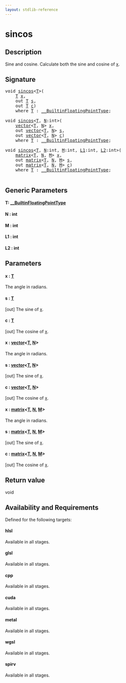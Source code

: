 ```yaml
---
layout: stdlib-reference
---
```


# sincos

## Description

Sine and cosine.
Calculate both the sine and cosine of <span class='code'><a href="sincos.html#decl-x" class="code_param">x</a></span>.



## Signature 

<pre>
<span class="code_keyword">void</span> <a href="sincos.html">sincos</a>&lt;<a href="sincos.html#typeparam-T" class="code_type">T</a>&gt;(
    <a href="sincos.html#typeparam-T" class="code_type">T</a> <a href="sincos.html#decl-x" class="code_param">x</a>,
    <span class="code_keyword">out</span> <a href="sincos.html#typeparam-T" class="code_type">T</a> <a href="sincos.html#decl-s" class="code_param">s</a>,
    <span class="code_keyword">out</span> <a href="sincos.html#typeparam-T" class="code_type">T</a> <a href="sincos.html#decl-c" class="code_param">c</a>)
    <span class='code_keyword'>where</span> <a href="sincos.html#typeparam-T" class="code_type">T</a> : <a href="../interfaces/0_builtinfloatingpointtype-029hm/index.html" class="code_type">__BuiltinFloatingPointType</a>;

<span class="code_keyword">void</span> <a href="sincos.html">sincos</a>&lt;<a href="sincos.html#typeparam-T" class="code_type">T</a>, <a href="sincos.html#decl-N" class="code_var">N</a>:<span class="code_keyword">int</span>&gt;(
    <a href="../types/vector/index.html" class="code_type">vector</a>&lt;<a href="sincos.html#typeparam-T" class="code_type">T</a>, <a href="sincos.html#decl-N" class="code_var">N</a>&gt; <a href="sincos.html#decl-x" class="code_param">x</a>,
    <span class="code_keyword">out</span> <a href="../types/vector/index.html" class="code_type">vector</a>&lt;<a href="sincos.html#typeparam-T" class="code_type">T</a>, <a href="sincos.html#decl-N" class="code_var">N</a>&gt; <a href="sincos.html#decl-s" class="code_param">s</a>,
    <span class="code_keyword">out</span> <a href="../types/vector/index.html" class="code_type">vector</a>&lt;<a href="sincos.html#typeparam-T" class="code_type">T</a>, <a href="sincos.html#decl-N" class="code_var">N</a>&gt; <a href="sincos.html#decl-c" class="code_param">c</a>)
    <span class='code_keyword'>where</span> <a href="sincos.html#typeparam-T" class="code_type">T</a> : <a href="../interfaces/0_builtinfloatingpointtype-029hm/index.html" class="code_type">__BuiltinFloatingPointType</a>;

<span class="code_keyword">void</span> <a href="sincos.html">sincos</a>&lt;<a href="sincos.html#typeparam-T" class="code_type">T</a>, <a href="sincos.html#decl-N" class="code_var">N</a>:<span class="code_keyword">int</span>, <a href="sincos.html#decl-M" class="code_var">M</a>:<span class="code_keyword">int</span>, <a href="sincos.html#decl-L1" class="code_var">L1</a>:<span class="code_keyword">int</span>, <a href="sincos.html#decl-L2" class="code_var">L2</a>:<span class="code_keyword">int</span>&gt;(
    <a href="../types/matrix/index.html" class="code_type">matrix</a>&lt;<a href="sincos.html#typeparam-T" class="code_type">T</a>, <a href="sincos.html#decl-N" class="code_var">N</a>, <a href="sincos.html#decl-M" class="code_var">M</a>&gt; <a href="sincos.html#decl-x" class="code_param">x</a>,
    <span class="code_keyword">out</span> <a href="../types/matrix/index.html" class="code_type">matrix</a>&lt;<a href="sincos.html#typeparam-T" class="code_type">T</a>, <a href="sincos.html#decl-N" class="code_var">N</a>, <a href="sincos.html#decl-M" class="code_var">M</a>&gt; <a href="sincos.html#decl-s" class="code_param">s</a>,
    <span class="code_keyword">out</span> <a href="../types/matrix/index.html" class="code_type">matrix</a>&lt;<a href="sincos.html#typeparam-T" class="code_type">T</a>, <a href="sincos.html#decl-N" class="code_var">N</a>, <a href="sincos.html#decl-M" class="code_var">M</a>&gt; <a href="sincos.html#decl-c" class="code_param">c</a>)
    <span class='code_keyword'>where</span> <a href="sincos.html#typeparam-T" class="code_type">T</a> : <a href="../interfaces/0_builtinfloatingpointtype-029hm/index.html" class="code_type">__BuiltinFloatingPointType</a>;

</pre>

## Generic Parameters

####  <a id="typeparam-T"></a>T: [\_\_BuiltinFloatingPointType](../interfaces/0_builtinfloatingpointtype-029hm/index.html)
####  <a id="decl-N"></a>N  : int
####  <a id="decl-M"></a>M  : int
####  <a id="decl-L1"></a>L1  : int
####  <a id="decl-L2"></a>L2  : int

## Parameters

####  <a id="decl-x"></a>x  : [T](sincos.html#typeparam-T)
The angle in radians.

####  <a id="decl-s"></a>s  : [T](sincos.html#typeparam-T)
\[out\] The sine of <span class='code'><a href="sincos.html#decl-x" class="code_param">x</a></span>.

####  <a id="decl-c"></a>c  : [T](sincos.html#typeparam-T)
\[out\] The cosine of <span class='code'><a href="sincos.html#decl-x" class="code_param">x</a></span>.

####  <a id="decl-x"></a>x  : [vector](../types/vector/index.html)\<[T](../types/vector/index.html#typeparam-T), [N](../types/vector/index.html#decl-N)\>
The angle in radians.

####  <a id="decl-s"></a>s  : [vector](../types/vector/index.html)\<[T](../types/vector/index.html#typeparam-T), [N](../types/vector/index.html#decl-N)\>
\[out\] The sine of <span class='code'><a href="sincos.html#decl-x" class="code_param">x</a></span>.

####  <a id="decl-c"></a>c  : [vector](../types/vector/index.html)\<[T](../types/vector/index.html#typeparam-T), [N](../types/vector/index.html#decl-N)\>
\[out\] The cosine of <span class='code'><a href="sincos.html#decl-x" class="code_param">x</a></span>.

####  <a id="decl-x"></a>x  : [matrix](../types/matrix/index.html)\<[T](../types/matrix/t-0.html), [N](../types/matrix/index.html#decl-N), [M](../types/matrix/index.html#decl-M)\>
The angle in radians.

####  <a id="decl-s"></a>s  : [matrix](../types/matrix/index.html)\<[T](../types/matrix/t-0.html), [N](../types/matrix/index.html#decl-N), [M](../types/matrix/index.html#decl-M)\>
\[out\] The sine of <span class='code'><a href="sincos.html#decl-x" class="code_param">x</a></span>.

####  <a id="decl-c"></a>c  : [matrix](../types/matrix/index.html)\<[T](../types/matrix/t-0.html), [N](../types/matrix/index.html#decl-N), [M](../types/matrix/index.html#decl-M)\>
\[out\] The cosine of <span class='code'><a href="sincos.html#decl-x" class="code_param">x</a></span>.


## Return value
void


## Availability and Requirements

Defined for the following targets:

#### hlsl
Available in all stages.

#### glsl
Available in all stages.

#### cpp
Available in all stages.

#### cuda
Available in all stages.

#### metal
Available in all stages.

#### wgsl
Available in all stages.

#### spirv
Available in all stages.



